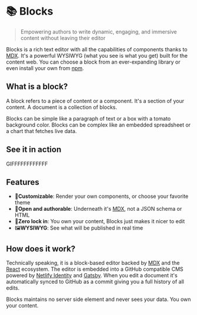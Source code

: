 # 📚 Blocks

> Empowering authors to write dynamic, engaging, and immersive content without leaving
their editor

Blocks is a rich text editor with all the capabilities of components thanks to [MDX][mdx].
It's a powerful WYSIWYG (what you see is what you get) built for the content web. You can
choose a block from an ever-expanding library or even install your own from [npm][].

## What is a block?

A block refers to a piece of content or a component. It's a section of your content.
A document is a collection of blocks.

Blocks can be simple like a paragraph of text or a box with a tomato background color.
Blocks can be complex like an embedded spreadsheet or a chart that fetches live data.

## See it in action

GIFFFFFFFFFFFF

## Features

- 📸**Customizable**: Render your own components, or choose your favorite theme
- 📨**Open and authorable**: Underneath it's [MDX][mdx], not a JSON schema or HTML
- 🔐**Zero lock in**: You own your content, Blocks just makes it nicer to edit
- 🖼**WYSIWYG**: See what will be published in real time

## How does it work?

Technically speaking, it is a block-based editor backed by [MDX][mdx] and the
[React][react] ecosystem. The editor is embedded into a GitHub compatible CMS
powered by [Netlify Identity][netlify-identity] and [Gatsby][gatsby]. When you
edit a document it's automatically synced to GitHub as a commit giving you a
full history of all edits.

Blocks maintains no server side element and never sees your data. You own your content.

[mdx]: https://mdxjs.com/
[npm]: https://npmjs.com/
[react]: https://reactjs.org/
[gatsby]: https://www.gatsbyjs.org/
[netlify-identity]: https://www.netlify.com/docs/identity/

